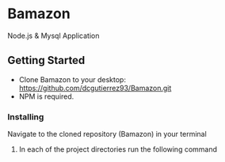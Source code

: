 # Bamazon
Node.js &amp; Mysql Application

## Getting Started

* Clone Bamazon to your desktop: https://github.com/dcgutierrez93/Bamazon.git <br>
* NPM is required.

### Installing

Navigate to the cloned repository (Bamazon) in your terminal <br>
1. In each of the project directories run the following command <br>
